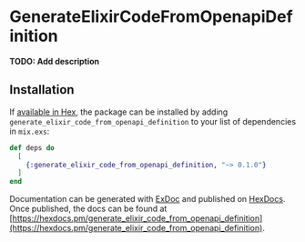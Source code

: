 # GenerateElixirCodeFromOpenapiDefinition

**TODO: Add description**

## Installation

If [available in Hex](https://hex.pm/docs/publish), the package can be installed
by adding `generate_elixir_code_from_openapi_definition` to your list of dependencies in `mix.exs`:

```elixir
def deps do
  [
    {:generate_elixir_code_from_openapi_definition, "~> 0.1.0"}
  ]
end
```

Documentation can be generated with [ExDoc](https://github.com/elixir-lang/ex_doc)
and published on [HexDocs](https://hexdocs.pm). Once published, the docs can
be found at [https://hexdocs.pm/generate_elixir_code_from_openapi_definition](https://hexdocs.pm/generate_elixir_code_from_openapi_definition).

